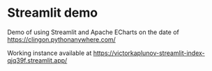 # Streamlit demo
Demo of using Streamlit and Apache ECharts on the date of https://clingon.pythonanywhere.com/ 

Working instance available at https://victorkaplunov-streamlit-index-qjq39f.streamlit.app/
